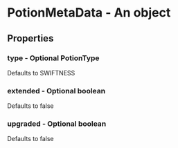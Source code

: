 

# PotionMetaData - An object



## Properties



### type - Optional PotionType



Defaults to SWIFTNESS



### extended - Optional boolean



Defaults to false



### upgraded - Optional boolean



Defaults to false

